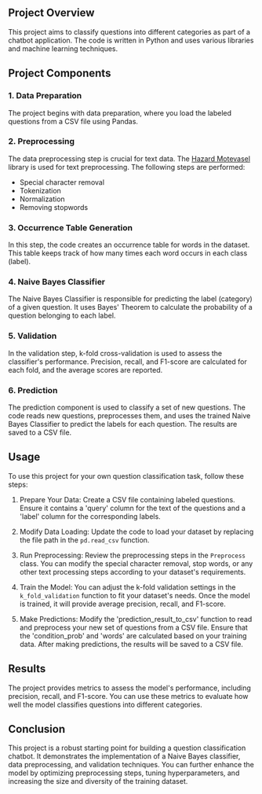 ## Project Overview

This project aims to classify questions into different categories as part of a chatbot application. The code is written in Python and uses various libraries and machine learning techniques.

## Project Components

### 1. Data Preparation

The project begins with data preparation, where you load the labeled questions from a CSV file using Pandas.

### 2. Preprocessing

The data preprocessing step is crucial for text data. The [Hazard Motevasel](https://www.sobhe.ir/hazm/) library is used for text preprocessing. The following steps are performed:
- Special character removal
- Tokenization
- Normalization
- Removing stopwords

### 3. Occurrence Table Generation

In this step, the code creates an occurrence table for words in the dataset. This table keeps track of how many times each word occurs in each class (label).

### 4. Naive Bayes Classifier

The Naive Bayes Classifier is responsible for predicting the label (category) of a given question. It uses Bayes' Theorem to calculate the probability of a question belonging to each label.

### 5. Validation

In the validation step, k-fold cross-validation is used to assess the classifier's performance. Precision, recall, and F1-score are calculated for each fold, and the average scores are reported.

### 6. Prediction

The prediction component is used to classify a set of new questions. The code reads new questions, preprocesses them, and uses the trained Naive Bayes Classifier to predict the labels for each question. The results are saved to a CSV file.

## Usage

To use this project for your own question classification task, follow these steps:

1. Prepare Your Data: Create a CSV file containing labeled questions. Ensure it contains a 'query' column for the text of the questions and a 'label' column for the corresponding labels.

2. Modify Data Loading: Update the code to load your dataset by replacing the file path in the `pd.read_csv` function.

3. Run Preprocessing: Review the preprocessing steps in the `Preprocess` class. You can modify the special character removal, stop words, or any other text processing steps according to your dataset's requirements.

4. Train the Model: You can adjust the k-fold validation settings in the `k_fold_validation` function to fit your dataset's needs. Once the model is trained, it will provide average precision, recall, and F1-score.

5. Make Predictions: Modify the 'prediction_result_to_csv' function to read and preprocess your new set of questions from a CSV file. Ensure that the 'condition_prob' and 'words' are calculated based on your training data. After making predictions, the results will be saved to a CSV file.

## Results

The project provides metrics to assess the model's performance, including precision, recall, and F1-score. You can use these metrics to evaluate how well the model classifies questions into different categories.

## Conclusion

This project is a robust starting point for building a question classification chatbot. It demonstrates the implementation of a Naive Bayes classifier, data preprocessing, and validation techniques. You can further enhance the model by optimizing preprocessing steps, tuning hyperparameters, and increasing the size and diversity of the training dataset.
